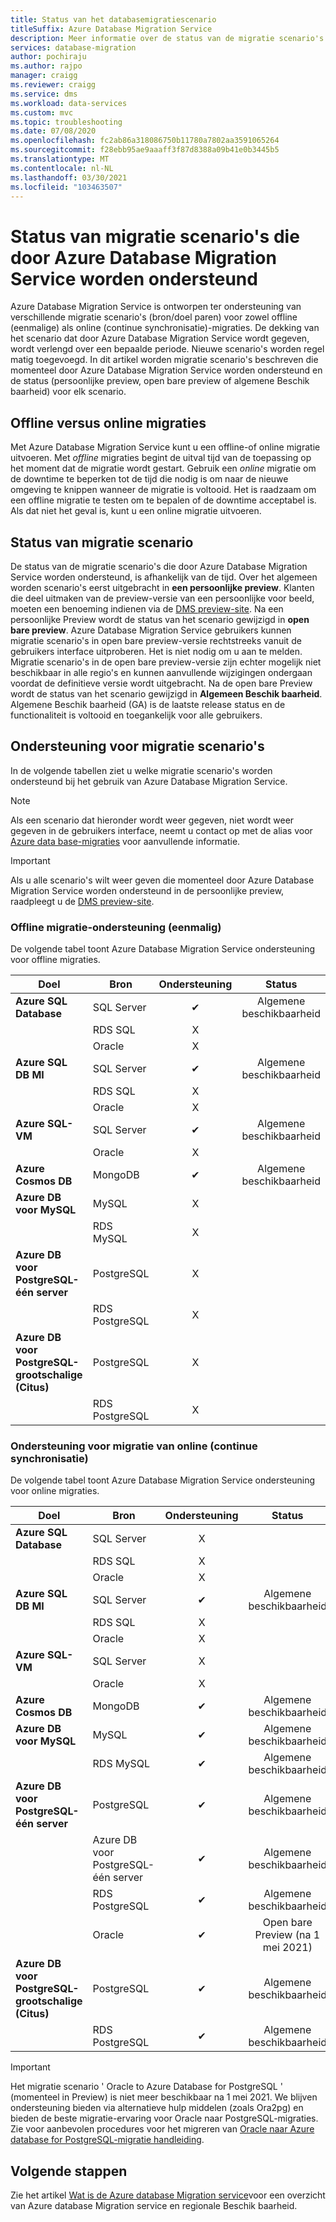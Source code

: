 ```yaml
---
title: Status van het databasemigratiescenario
titleSuffix: Azure Database Migration Service
description: Meer informatie over de status van de migratie scenario's die door Azure Database Migration Service worden ondersteund.
services: database-migration
author: pochiraju
ms.author: rajpo
manager: craigg
ms.reviewer: craigg
ms.service: dms
ms.workload: data-services
ms.custom: mvc
ms.topic: troubleshooting
ms.date: 07/08/2020
ms.openlocfilehash: fc2ab86a318086750b11780a7802aa3591065264
ms.sourcegitcommit: f28ebb95ae9aaaff3f87d8388a09b41e0b3445b5
ms.translationtype: MT
ms.contentlocale: nl-NL
ms.lasthandoff: 03/30/2021
ms.locfileid: "103463507"
---
```

# <a name="status-of-migration-scenarios-supported-by-azure-database-migration-service"></a>Status van migratie scenario's die door Azure Database Migration Service worden ondersteund

Azure Database Migration Service is ontworpen ter ondersteuning van verschillende migratie scenario's (bron/doel paren) voor zowel offline (eenmalige) als online (continue synchronisatie)-migraties. De dekking van het scenario dat door Azure Database Migration Service wordt gegeven, wordt verlengd over een bepaalde periode. Nieuwe scenario's worden regel matig toegevoegd. In dit artikel worden migratie scenario's beschreven die momenteel door Azure Database Migration Service worden ondersteund en de status (persoonlijke preview, open bare preview of algemene Beschik baarheid) voor elk scenario.

## <a name="offline-versus-online-migrations"></a>Offline versus online migraties

Met Azure Database Migration Service kunt u een offline-of online migratie uitvoeren. Met *offline* migraties begint de uitval tijd van de toepassing op het moment dat de migratie wordt gestart. Gebruik een *online* migratie om de downtime te beperken tot de tijd die nodig is om naar de nieuwe omgeving te knippen wanneer de migratie is voltooid. Het is raadzaam om een offline migratie te testen om te bepalen of de downtime acceptabel is. Als dat niet het geval is, kunt u een online migratie uitvoeren.

## <a name="migration-scenario-status"></a>Status van migratie scenario

De status van de migratie scenario's die door Azure Database Migration Service worden ondersteund, is afhankelijk van de tijd. Over het algemeen worden scenario's eerst uitgebracht in **een persoonlijke preview**. Klanten die deel uitmaken van de preview-versie van een persoonlijke voor beeld, moeten een benoeming indienen via de [DMS preview-site](https://aka.ms/dms-preview). Na een persoonlijke Preview wordt de status van het scenario gewijzigd in **open bare preview**. Azure Database Migration Service gebruikers kunnen migratie scenario's in open bare preview-versie rechtstreeks vanuit de gebruikers interface uitproberen. Het is niet nodig om u aan te melden.  Migratie scenario's in de open bare preview-versie zijn echter mogelijk niet beschikbaar in alle regio's en kunnen aanvullende wijzigingen ondergaan voordat de definitieve versie wordt uitgebracht. Na de open bare Preview wordt de status van het scenario gewijzigd in **Algemeen Beschik baarheid**. Algemene Beschik baarheid (GA) is de laatste release status en de functionaliteit is voltooid en toegankelijk voor alle gebruikers.

## <a name="migration-scenario-support"></a>Ondersteuning voor migratie scenario's

In de volgende tabellen ziet u welke migratie scenario's worden ondersteund bij het gebruik van Azure Database Migration Service.

> [!NOTE]
> Als een scenario dat hieronder wordt weer gegeven, niet wordt weer gegeven in de gebruikers interface, neemt u contact op met de alias voor [Azure data base-migraties](mailto:AskAzureDatabaseMigrations@service.microsoft.com) voor aanvullende informatie.

> [!IMPORTANT]
> Als u alle scenario's wilt weer geven die momenteel door Azure Database Migration Service worden ondersteund in de persoonlijke preview, raadpleegt u de [DMS preview-site](https://aka.ms/dms-preview).

### <a name="offline-one-time-migration-support"></a>Offline migratie-ondersteuning (eenmalig)

De volgende tabel toont Azure Database Migration Service ondersteuning voor offline migraties.

| Doel  | Bron | Ondersteuning | Status |
| ------------- | ------------- |:-------------:|:-------------:|
| **Azure SQL Database** | SQL Server | ✔ | Algemene beschikbaarheid |
|   | RDS SQL | X |  |
|   | Oracle | X |  |
| **Azure SQL DB MI** | SQL Server | ✔ | Algemene beschikbaarheid |
|   | RDS SQL | X |  |
|   | Oracle | X |   |
| **Azure SQL-VM** | SQL Server | ✔ | Algemene beschikbaarheid |
|   | Oracle | X |   |
| **Azure Cosmos DB** | MongoDB | ✔ | Algemene beschikbaarheid |
| **Azure DB voor MySQL** | MySQL | X |   |
|   | RDS MySQL | X |   |
| **Azure DB voor PostgreSQL-één server** | PostgreSQL | X |
|  | RDS PostgreSQL | X |   |
| **Azure DB voor PostgreSQL-grootschalige (Citus)** | PostgreSQL | X |
|  | RDS PostgreSQL | X |   |

### <a name="online-continuous-sync-migration-support"></a>Ondersteuning voor migratie van online (continue synchronisatie)

De volgende tabel toont Azure Database Migration Service ondersteuning voor online migraties.

| Doel  | Bron | Ondersteuning | Status |
| ------------- | ------------- |:-------------:|:-------------:|
| **Azure SQL Database** | SQL Server | X |  |
|   | RDS SQL | X |  |
|   | Oracle | X |  |
| **Azure SQL DB MI** | SQL Server | ✔ | Algemene beschikbaarheid |
|   | RDS SQL | X |  |
|   | Oracle | X |  |
| **Azure SQL-VM** | SQL Server | X |   |
|   | Oracle  | X |  |
| **Azure Cosmos DB** | MongoDB | ✔ | Algemene beschikbaarheid |
| **Azure DB voor MySQL** | MySQL | ✔ | Algemene beschikbaarheid |
|   | RDS MySQL | ✔ | Algemene beschikbaarheid |
| **Azure DB voor PostgreSQL-één server** | PostgreSQL | ✔ | Algemene beschikbaarheid |
|   | Azure DB voor PostgreSQL-één server | ✔ | Algemene beschikbaarheid |
|   | RDS PostgreSQL | ✔ | Algemene beschikbaarheid |
|   | Oracle | ✔ | Open bare Preview (na 1 mei 2021) |
| **Azure DB voor PostgreSQL-grootschalige (Citus)** | PostgreSQL | ✔ | Algemene beschikbaarheid |
|   | RDS PostgreSQL | ✔ | Algemene beschikbaarheid |

> [!IMPORTANT]
> Het migratie scenario ' Oracle to Azure Database for PostgreSQL ' (momenteel in Preview) is niet meer beschikbaar na 1 mei 2021. We blijven ondersteuning bieden via alternatieve hulp middelen (zoals Ora2pg) en bieden de beste migratie-ervaring voor Oracle naar PostgreSQL-migraties. Zie voor aanbevolen procedures voor het migreren van [Oracle naar Azure database for PostgreSQL-migratie handleiding](https://aka.ms/OracletoPGguide).


## <a name="next-steps"></a>Volgende stappen

Zie het artikel [Wat is de Azure database Migration service](dms-overview.md)voor een overzicht van Azure database Migration service en regionale Beschik baarheid.
